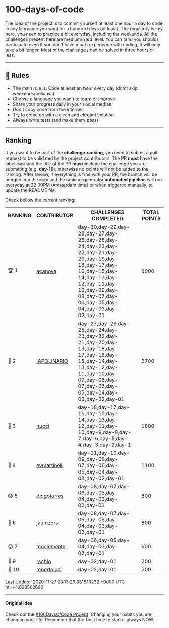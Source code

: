 # 100-days-of-code

The idea of the project is to commit yourself at least one hour a day to code in any language you want for a hundred days (at least). The regularity is key here, you need to practice a bit everyday, including the weekends.
All the challenges present here are medium/hard level. You can (and you should) participate even if you don't have much experience with coding, it will only take a bit longer.
Most of the challenges can be solved in three hours or less.

---

## 🚩 Rules

- The main rule is: Code at least an hour every day (don't skip weekends/holidays)
- Choose a language you wan't to learn or improve
- Share your progress daily in your social medias
- Don't copy code from the internet
- Try to come up with a clean and elegant solution
- Always write tests (and make them pass)

---

## Ranking

If you want to be part of the **challenge ranking**, you need to submit a pull request to be validated by the project contributors. The PR **must** have the label `done` and the title of the PR **must** include the challenge you are submitting (e.g. **day-10**), otherwise no points will not be added to the ranking.
After review, if everything is fine with your PR, the branch will be merged into the `main` and the ranking generator **automated pipeline** will run everyday at 22:00PM (Amsterdam time) or when triggered manually, to update the README file.

Check bellow the current ranking:

|       RANKING       |                   CONTRIBUTOR                   |                                                                                               CHALLENGES COMPLETED                                                                                                | TOTAL POINTS |
|---------------------|-------------------------------------------------|-------------------------------------------------------------------------------------------------------------------------------------------------------------------------------------------------------------------|--------------|
| :trophy: 1          | [acanova](https://github.com/acanova)           | day-30,day-29,day-28,day-27,day-26,day-25,day-24,day-23,day-22,day-21,day-20,day-19,day-18,day-17,day-16,day-15,day-14,day-13,day-12,day-11,day-10,day-09,day-08,day-07,day-06,day-05,day-04,day-03,day-02,day-01 |         3000 |
| :2nd_place_medal: 2 | [IAPOLINARIO](https://github.com/IAPOLINARIO)   | day-27,day-26,day-25,day-24,day-23,day-22,day-21,day-20,day-19,day-18,day-17,day-16,day-15,day-14,day-13,day-12,day-11,day-10,day-09,day-08,day-07,day-06,day-05,day-04,day-03,day-02,day-01                      |         2700 |
| :3rd_place_medal: 3 | [nucci](https://github.com/nucci)               | day-18,day-17,day-16,day-15,day-14,day-13,day-12,day-11,day-10,day-9,day-8,day-7,day-6,day-5,day-4,day-3,day-2,day-1                                                                                              |         1800 |
| :hamburger: 4       | [evmartinelli](https://github.com/evmartinelli) | day-11,day-10,day-09,day-08,day-07,day-06,day-05,day-04,day-03,day-02,day-01                                                                                                                                      |         1100 |
| :worried: 5         | [diogotorres](https://github.com/diogotorres)   | day-08,day-07,day-06,day-05,day-04,day-03,day-02,day-01                                                                                                                                                           |          800 |
| :ghost: 6           | [jaumzors](https://github.com/jaumzors)         | day-08,day-07,day-06,day-05,day-04,day-03,day-02,day-01                                                                                                                                                           |          800 |
| :worried: 7         | [muclemente](https://github.com/muclemente)     | day-06,day-05,day-04,day-03,day-02,day-01                                                                                                                                                                         |          600 |
| :floppy_disk: 9     | [rschio](https://github.com/rschio)             | day-02,day-01                                                                                                                                                                                                     |          200 |
| :ghost: 10          | [mbertoluci](https://github.com/mbertoluci)     | day-02,day-01                                                                                                                                                                                                     |          200 |

Last Update: 2020-11-27 23:13:29.831513232 +0000 UTC m=+4.098562690

---

#### Original Idea

Check out the [#100DaysOfCode Project](https://www.100daysofcode.com/). Changing your habits you are changing your life. Remember that the best time to start is always NOW.
